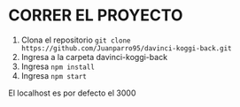 # CORRER EL PROYECTO

1. Clona el repositorio ``` git clone https://github.com/Juanparro95/davinci-koggi-back.git ```
2. Ingresa a la carpeta davinci-koggi-back
3. Ingresa  ``` npm install ```
4. Ingresa  ``` npm start ```

El localhost es por defecto el 3000